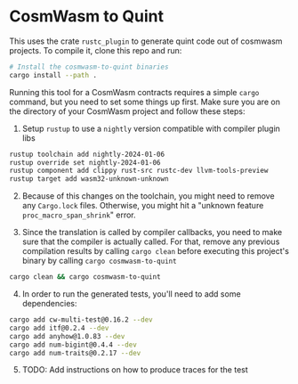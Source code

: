 # CosmWasm to Quint

This uses the crate `rustc_plugin` to generate quint code out of cosmwasm projects. To compile it, clone this repo and run:

```bash
# Install the cosmwasm-to-quint binaries
cargo install --path .
```

Running this tool for a CosmWasm contracts requires a simple `cargo` command, but you need to set some things up first. Make sure you are on the directory of your CosmWasm project and follow these steps:

1. Setup `rustup` to use a `nightly` version compatible with compiler plugin libs

``` bash
rustup toolchain add nightly-2024-01-06
rustup override set nightly-2024-01-06
rustup component add clippy rust-src rustc-dev llvm-tools-preview
rustup target add wasm32-unknown-unknown
```


2. Because of this changes on the toolchain, you might need to remove any `Cargo.lock` files. Otherwise, you might hit a "unknown feature `proc_macro_span_shrink`" error.

3. Since the translation is called by compiler callbacks, you need to make sure that the compiler is actually called. For that, remove any previous compilation results by calling `cargo clean` before executing this project's binary by calling `cargo cosmwasm-to-quint`

``` bash
cargo clean && cargo cosmwasm-to-quint
```

4. In order to run the generated tests, you'll need to add some dependencies:
```bash
cargo add cw-multi-test@0.16.2 --dev
cargo add itf@0.2.4 --dev
cargo add anyhow@1.0.83 --dev
cargo add num-bigint@0.4.4 --dev
cargo add num-traits@0.2.17 --dev
```

5. TODO: Add instructions on how to produce traces for the test
